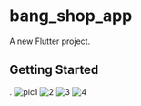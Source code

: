 # bang_shop_app

A new Flutter project.

## Getting Started
.
![pic1](https://github.com/Rayat-ullah/bang_shop_app_flutter/assets/90436318/690c37ff-443a-4816-9b18-f9832280d2ed)
![2](https://github.com/Rayat-ullah/bang_shop_app_flutter/assets/90436318/4b89a98f-ed50-4c93-a4c3-c116d1ec17ab)
![3](https://github.com/Rayat-ullah/bang_shop_app_flutter/assets/90436318/5e5d10a8-cf27-424f-8655-fb0a719f88c4)
![4](https://github.com/Rayat-ullah/bang_shop_app_flutter/assets/90436318/c0ddf223-6882-4da2-86d8-f2fa384a612f)
